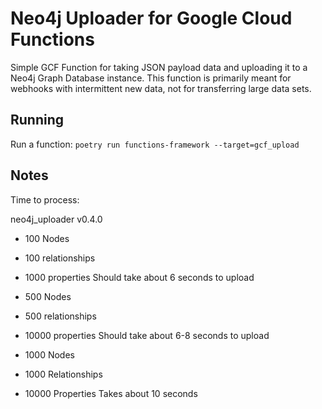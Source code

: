 # Neo4j Uploader for Google Cloud Functions
Simple GCF Function for taking JSON payload data and uploading it to a Neo4j Graph Database instance. This function is primarily meant for webhooks with intermittent new data, not for transferring large data sets.

## Running
Run a function: `poetry run functions-framework --target=gcf_upload`

## Notes
Time to process:

neo4j_uploader v0.4.0
- 100 Nodes
- 100 relationships
- 1000 properties
Should take about 6 seconds to upload

- 500 Nodes
- 500 relationships
- 10000 properties
Should take about 6-8 seconds to upload

- 1000 Nodes
- 1000 Relationships
- 10000 Properties
Takes about 10 seconds

